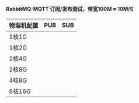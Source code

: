 



#### RabbitMQ-MQTT 订阅/发布测试，带宽100M ≈ 10M/S

| 物理机配置 | PUB  | SUB  |
| ---------- | :--: | :--: |
| 1核1G      |      |      |
| 1核2G      |      |      |
| 2核4G      |      |      |
| 2核8G      |      |      |
| 4核8G      |      |      |
| 8核16G     |      |      |

